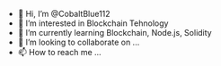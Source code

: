 - 👋 Hi, I’m @CobaltBlue112
- 👀 I’m interested in Blockchain Tehnology
- 🌱 I’m currently learning Blockchain, Node.js, Solidity  
- 💞️ I’m looking to collaborate on ...
- 📫 How to reach me ...

<!---
CobaltBlue112/CobaltBlue112 is a ✨ special ✨ repository because its `README.md` (this file) appears on your GitHub profile.
You can click the Preview link to take a look at your changes.
--->

